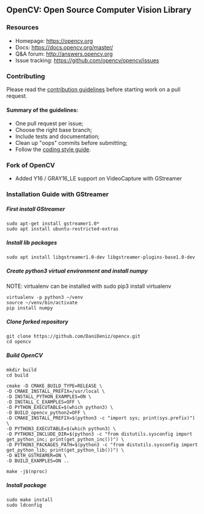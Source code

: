 ## OpenCV: Open Source Computer Vision Library

### Resources

* Homepage: <https://opencv.org>
* Docs: <https://docs.opencv.org/master/>
* Q&A forum: <http://answers.opencv.org>
* Issue tracking: <https://github.com/opencv/opencv/issues>

### Contributing

Please read the [contribution guidelines](https://github.com/opencv/opencv/wiki/How_to_contribute) before starting work on a pull request.

#### Summary of the guidelines:

* One pull request per issue;
* Choose the right base branch;
* Include tests and documentation;
* Clean up "oops" commits before submitting;
* Follow the [coding style guide](https://github.com/opencv/opencv/wiki/Coding_Style_Guide).

### Fork of OpenCV 
* Added Y16 / GRAY16_LE support on VideoCapture with GStreamer

### Installation Guide with GStreamer

##### First install GStreamer

```
sudo apt-get install gstreamer1.0*
sudo apt install ubuntu-restricted-extras
```

##### Install lib packages

```
sudo apt install libgstreamer1.0-dev libgstreamer-plugins-base1.0-dev
```

##### Create python3 virtual environment and install numpy

NOTE: virtualenv can be installed with sudo pip3 install virtualenv
```
virtualenv -p python3 ~/venv
source ~/venv/bin/activate
pip install numpy
```

##### Clone forked repository

```
git clone https://github.com/DaniDeniz/opencv.git
cd opencv
```

##### Build OpenCV

```
mkdir build
cd build
```

```
cmake -D CMAKE_BUILD_TYPE=RELEASE \
-D CMAKE_INSTALL_PREFIX=/usr/local \
-D INSTALL_PYTHON_EXAMPLES=ON \
-D INSTALL_C_EXAMPLES=OFF \
-D PYTHON_EXECUTABLE=$(which python3) \
-D BUILD_opencv_python2=OFF \
-D CMAKE_INSTALL_PREFIX=$(python3 -c "import sys; print(sys.prefix)") \
-D PYTHON3_EXECUTABLE=$(which python3) \
-D PYTHON3_INCLUDE_DIR=$(python3 -c "from distutils.sysconfig import get_python_inc; print(get_python_inc())") \
-D PYTHON3_PACKAGES_PATH=$(python3 -c "from distutils.sysconfig import get_python_lib; print(get_python_lib())") \
-D WITH_GSTREAMER=ON \
-D BUILD_EXAMPLES=ON ..
```

```
make -j$(nproc)
```

##### Install package

```
sudo make install
sudo ldconfig
```



